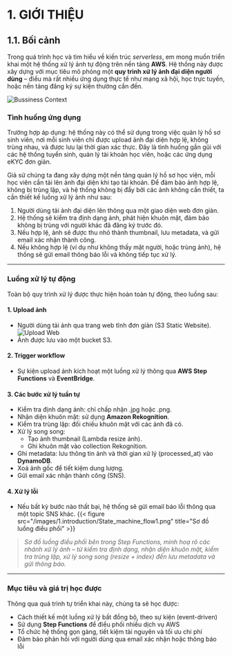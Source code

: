 # 1. GIỚI THIỆU 

## 1.1. Bối cảnh

Trong quá trình học và tìm hiểu về kiến trúc *serverless*, em mong muốn triển khai một hệ thống xử lý ảnh tự động trên nền tảng **AWS**. Hệ thống này được xây dựng với mục tiêu mô phỏng một **quy trình xử lý ảnh đại diện người dùng** – điều mà rất nhiều ứng dụng thực tế như mạng xã hội, học trực tuyến, hoặc nền tảng đăng ký sự kiện thường cần đến.

![Bussiness Context](/images/1.introduction/Bussiness_Context.png)

### Tình huống ứng dụng

Trường hợp áp dụng: hệ thống này có thể sử dụng trong việc quản lý hồ sơ sinh viên, nơi mỗi sinh viên chỉ được upload ảnh đại diện hợp lệ, không trùng nhau, và được lưu lại thời gian xác thực. Đây là tình huống gần gũi với các hệ thống tuyển sinh, quản lý tài khoản học viên, hoặc các ứng dụng eKYC đơn giản.

Giả sử chúng ta đang xây dựng một nền tảng quản lý hồ sơ học viện, mỗi học viên cần tải lên ảnh đại diện khi tạo tài khoản. Để đảm bảo ảnh hợp lệ, không bị trùng lặp, và hệ thống không bị đầy bởi các ảnh không cần thiết, ta cần thiết kế luồng xử lý ảnh như sau:

1. Người dùng tải ảnh đại diện lên thông qua một giao diện web đơn giản.  
2. Hệ thống sẽ kiểm tra định dạng ảnh, phát hiện khuôn mặt, đảm bảo không bị trùng với người khác đã đăng ký trước đó.  
3. Nếu hợp lệ, ảnh sẽ được thu nhỏ thành thumbnail, lưu metadata, và gửi email xác nhận thành công.  
4. Nếu không hợp lệ (ví dụ như không thấy mặt người, hoặc trùng ảnh), hệ thống sẽ gửi email thông báo lỗi và không tiếp tục xử lý.

---

### Luồng xử lý tự động

Toàn bộ quy trình xử lý được thực hiện hoàn toàn tự động, theo luồng sau:

#### 1. Upload ảnh
- Người dùng tải ảnh qua trang web tĩnh đơn giản (S3 Static Website).  
![Upload Web](/images/1.introduction/Web_Upload.png)
- Ảnh được lưu vào một bucket S3.

#### 2. Trigger workflow
- Sự kiện upload ảnh kích hoạt một luồng xử lý thông qua **AWS Step Functions** và **EventBridge**.

#### 3. Các bước xử lý tuần tự
- Kiểm tra định dạng ảnh: chỉ chấp nhận .jpg hoặc .png.  
- Nhận diện khuôn mặt: sử dụng **Amazon Rekognition**.  
- Kiểm tra trùng lặp: đối chiếu khuôn mặt với các ảnh đã có.  
- Xử lý song song:
    - Tạo ảnh thumbnail (Lambda resize ảnh).  
    - Ghi khuôn mặt vào collection Rekognition.
- Ghi metadata: lưu thông tin ảnh và thời gian xử lý (processed_at) vào **DynamoDB**.  
- Xoá ảnh gốc để tiết kiệm dung lượng.  
- Gửi email xác nhận thành công (SNS).

#### 4. Xử lý lỗi
- Nếu bất kỳ bước nào thất bại, hệ thống sẽ gửi email báo lỗi thông qua một topic SNS khác.
{{< figure src="/images/1.introduction/State_machine_flow1.png" title="Sơ đồ luồng điều phối" >}}

> *Sơ đồ luồng điều phối bên trong Step Functions, minh hoạ rõ các nhánh xử lý ảnh – từ kiểm tra định dạng, nhận diện khuôn mặt, kiểm tra trùng lặp, xử lý song song (resize + index) đến lưu metadata và gửi thông báo.*

---

### Mục tiêu và giá trị học được

Thông qua quá trình tự triển khai này, chúng ta sẽ học được:

- Cách thiết kế một luồng xử lý bất đồng bộ, theo sự kiện (event-driven)  
- Sử dụng **Step Functions** để điều phối nhiều dịch vụ AWS  
- Tổ chức hệ thống gọn gàng, tiết kiệm tài nguyên và tối ưu chi phí  
- Đảm bảo phản hồi với người dùng qua email xác nhận hoặc thông báo lỗi
